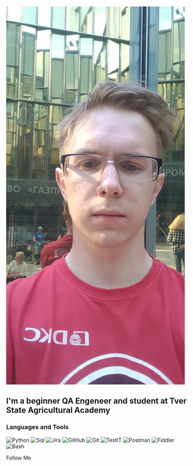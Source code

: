 [![Header](https://github.com/Studentboy1/Studentboy1/blob/main/assets/20220821_155024.jpg)]()

## I'm a beginner QA Engeneer and student at Tver State Agricultural Academy

### Languages and Tools
![Python](https://img.shields.io/badge/python-090909?style=for-the-badge&logo=python&logoColor=47C5FB)
![Sql](https://img.shields.io/badge/Sql-090909?style=for-the-badge&logo=mysql&logoColor=00648B)
![Jira](https://img.shields.io/badge/Jira-090909?style=for-the-badge&logo=jira&logoColor=blue)
![GitHub](https://img.shields.io/badge/GitHub-090909?style=for-the-badge&logo=github&logoColor=white)
![Git](https://img.shields.io/badge/git-090909?style=for-the-badge&logo=git&logoColor=orange)
![TestIT](https://img.shields.io/badge/testit-090909?style=for-the-badge&logo=testit&logoColor=47C5FB)
![Postman](https://img.shields.io/badge/postman-090909?style=for-the-badge&logo=postman&logoColor=orange)
![Fiddler](https://img.shields.io/badge/fiddler-090909?style=for-the-badge&logo=fiddler&logoColor=green)
![Bash](https://img.shields.io/badge/bash-090909?style=for-the-badge&logo=bash&logoColor=47C5FB)

Follow Me
